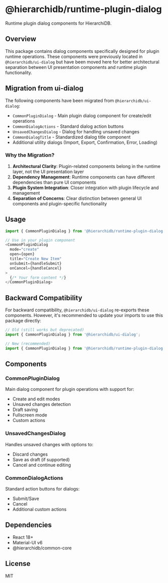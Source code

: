 # @hierarchidb/runtime-plugin-dialog

Runtime plugin dialog components for HierarchiDB.

## Overview

This package contains dialog components specifically designed for plugin runtime operations. These components were previously located in `@hierarchidb/ui-dialog` but have been moved here for better architectural separation between UI presentation components and runtime plugin functionality.

## Migration from ui-dialog

The following components have been migrated from `@hierarchidb/ui-dialog`:

- `CommonPluginDialog` - Main plugin dialog component for create/edit operations
- `CommonDialogActions` - Standard dialog action buttons
- `UnsavedChangesDialog` - Dialog for handling unsaved changes
- `CommonDialogTitle` - Standardized dialog title component
- Additional utility dialogs (Import, Export, Confirmation, Error, Loading)

### Why the Migration?

1. **Architectural Clarity**: Plugin-related components belong in the runtime layer, not the UI presentation layer
2. **Dependency Management**: Runtime components can have different dependencies than pure UI components
3. **Plugin System Integration**: Closer integration with plugin lifecycle and management
4. **Separation of Concerns**: Clear distinction between general UI components and plugin-specific functionality

## Usage

```typescript
import { CommonPluginDialog } from '@hierarchidb/runtime-plugin-dialog';

// Use in your plugin component
<CommonPluginDialog
  mode="create"
  open={open}
  title="Create New Item"
  onSubmit={handleSubmit}
  onCancel={handleCancel}
>
  {/* Your form content */}
</CommonPluginDialog>
```

## Backward Compatibility

For backward compatibility, `@hierarchidb/ui-dialog` re-exports these components. However, it's recommended to update your imports to use this package directly:

```typescript
// Old (still works but deprecated)
import { CommonPluginDialog } from '@hierarchidb/ui-dialog';

// New (recommended)
import { CommonPluginDialog } from '@hierarchidb/runtime-plugin-dialog';
```

## Components

### CommonPluginDialog

Main dialog component for plugin operations with support for:
- Create and edit modes
- Unsaved changes detection
- Draft saving
- Fullscreen mode
- Custom actions

### UnsavedChangesDialog

Handles unsaved changes with options to:
- Discard changes
- Save as draft (if supported)
- Cancel and continue editing

### CommonDialogActions

Standard action buttons for dialogs:
- Submit/Save
- Cancel
- Additional custom actions

## Dependencies

- React 18+
- Material-UI v6
- @hierarchidb/common-core

## License

MIT